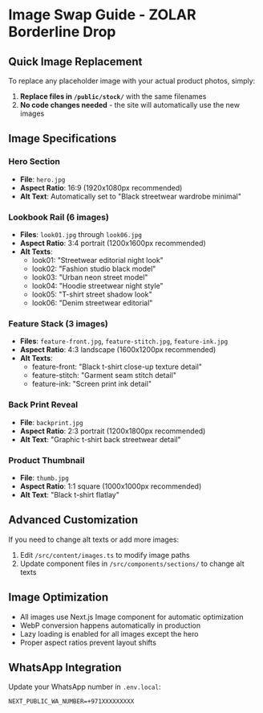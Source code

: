 # Image Swap Guide - ZOLAR Borderline Drop

## Quick Image Replacement

To replace any placeholder image with your actual product photos, simply:

1. **Replace files in `/public/stock/`** with the same filenames
2. **No code changes needed** - the site will automatically use the new images

## Image Specifications

### Hero Section
- **File**: `hero.jpg`  
- **Aspect Ratio**: 16:9 (1920x1080px recommended)
- **Alt Text**: Automatically set to "Black streetwear wardrobe minimal"

### Lookbook Rail (6 images)
- **Files**: `look01.jpg` through `look06.jpg`
- **Aspect Ratio**: 3:4 portrait (1200x1600px recommended)  
- **Alt Texts**:
  - look01: "Streetwear editorial night look"
  - look02: "Fashion studio black model"
  - look03: "Urban neon street model"
  - look04: "Hoodie streetwear night style"
  - look05: "T-shirt street shadow look"
  - look06: "Denim streetwear editorial"

### Feature Stack (3 images)
- **Files**: `feature-front.jpg`, `feature-stitch.jpg`, `feature-ink.jpg`
- **Aspect Ratio**: 4:3 landscape (1600x1200px recommended)
- **Alt Texts**:
  - feature-front: "Black t-shirt close-up texture detail"
  - feature-stitch: "Garment seam stitch detail"  
  - feature-ink: "Screen print ink detail"

### Back Print Reveal
- **File**: `backprint.jpg`
- **Aspect Ratio**: 2:3 portrait (1200x1800px recommended)
- **Alt Text**: "Graphic t-shirt back streetwear detail"

### Product Thumbnail
- **File**: `thumb.jpg`
- **Aspect Ratio**: 1:1 square (1000x1000px recommended)
- **Alt Text**: "Black t-shirt flatlay"

## Advanced Customization

If you need to change alt texts or add more images:

1. Edit `/src/content/images.ts` to modify image paths
2. Update component files in `/src/components/sections/` to change alt texts

## Image Optimization

- All images use Next.js Image component for automatic optimization
- WebP conversion happens automatically in production
- Lazy loading is enabled for all images except the hero
- Proper aspect ratios prevent layout shifts

## WhatsApp Integration

Update your WhatsApp number in `.env.local`:
```
NEXT_PUBLIC_WA_NUMBER=+971XXXXXXXXX
```
